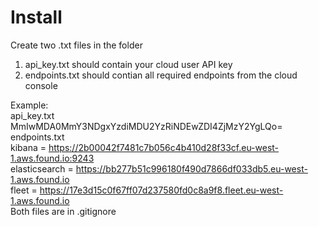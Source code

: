 # Install  
Create two .txt files in the folder  
1) api_key.txt should contain your cloud user API key  
2) endpoints.txt should contian all required endpoints from the cloud console  

Example:  
api_key.txt  
MmIwMDA0MmY3NDgxYzdiMDU2YzRiNDEwZDI4ZjMzY2YgLQo=  
endpoints.txt  
kibana = https://2b00042f7481c7b056c4b410d28f33cf.eu-west-1.aws.found.io:9243  
elasticsearch = https://bb277b51c996180f490d7866df033db5.eu-west-1.aws.found.io  
fleet = https://17e3d15c0f67ff07d237580fd0c8a9f8.fleet.eu-west-1.aws.found.io  
Both files are in .gitignore  